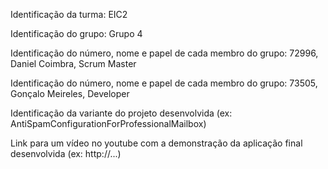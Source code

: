 Identificação da turma: EIC2

Identificação do grupo: Grupo 4

Identificação do número, nome e papel de cada membro do grupo: 72996, Daniel Coimbra, Scrum Master

Identificação do número, nome e papel de cada membro do grupo: 73505, Gonçalo Meireles, Developer

Identificação da variante do projeto desenvolvida (ex: AntiSpamConfigurationForProfessionalMailbox)

Link para um vídeo no youtube com a demonstração da aplicação final desenvolvida (ex: http://...)
